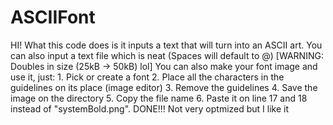 # ASCIIFont
HI! What this code does is it inputs a text that will turn into an ASCII art. You can also input a text file which is neat (Spaces will default to @) [WARNING: Doubles in size (25kB -> 50kB) lol] 
You can also make your font image and use it, just: 1. Pick or create a font 2. Place all the characters in the guidelines on its place (image editor) 3. Remove the guidelines 4. Save the image on the directory 5. Copy the file name 6. Paste it on line 17 and 18 instead of "systemBold.png". DONE!!! 
Not very optmized but I like it
